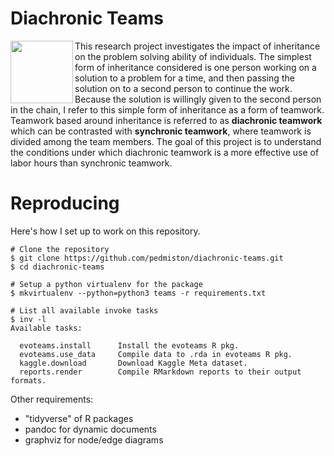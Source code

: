 # Diachronic Teams

<img src="https://github.com/pedmiston/diachronic-teams/raw/master/img/team-structures.png" align="left" width="100">

This research project investigates the impact of inheritance on the problem solving ability of individuals. The simplest form of inheritance considered is one person working on a solution to a problem for a time, and then passing the solution on to a second person to continue the work. Because the solution is willingly given to the second person in the chain, I refer to this simple form of inheritance as a form of teamwork. Teamwork based around inheritance is referred to as **diachronic teamwork** which can be contrasted with **synchronic teamwork**, where teamwork is divided among the team members. The goal of this project is to understand the conditions under which diachronic teamwork is a more effective use of labor hours than synchronic teamwork.

# Reproducing

Here's how I set up to work on this repository.

    # Clone the repository
    $ git clone https://github.com/pedmiston/diachronic-teams.git
    $ cd diachronic-teams

    # Setup a python virtualenv for the package
    $ mkvirtualenv --python=python3 teams -r requirements.txt

    # List all available invoke tasks
    $ inv -l
    Available tasks:

      evoteams.install      Install the evoteams R pkg.
      evoteams.use_data     Compile data to .rda in evoteams R pkg.
      kaggle.download       Download Kaggle Meta dataset.
      reports.render        Compile RMarkdown reports to their output formats.

Other requirements:

- "tidyverse" of R packages
- pandoc for dynamic documents
- graphviz for node/edge diagrams
